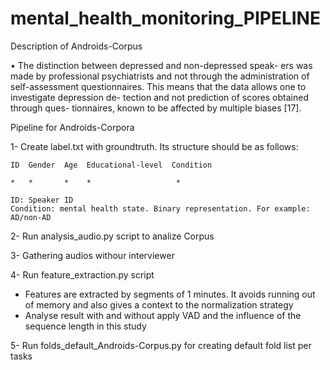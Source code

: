 # mental_health_monitoring_PIPELINE
Description of Androids-Corpus

• The distinction between depressed and non-depressed speak-
ers was made by professional psychiatrists and not through
the administration of self-assessment questionnaires. This
means that the data allows one to investigate depression de-
tection and not prediction of scores obtained through ques-
tionnaires, known to be affected by multiple biases [17].

Pipeline for Androids-Corpora

1- Create label.txt with groundtruth. Its structure should be as follows:

    ID  Gender  Age  Educational-level  Condition
    
    *   *       *    *                   *
     
    ID: Speaker ID
    Condition: mental health state. Binary representation. For example: AD/non-AD

2- Run analysis_audio.py script to analize Corpus

3- Gathering audios withour interviewer

4- Run feature_extraction.py script
  * Features are extracted by segments of 1 minutes. It avoids running out of memory and also gives a context to the normalization strategy
  * Analyse result with and without apply VAD and the influence of the sequence length in this study

5- Run folds_default_Androids-Corpus.py for creating default fold list per tasks


